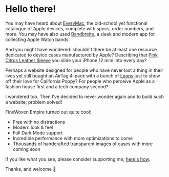 # Hello there!

You may have heard about [EveryMac](https://everymac.com/), the old-school yet functional catalogue of Apple devices, complete with specs, order numbers, and more. You may have also used [Bandbreite](https://bandbreite.watch/), a sleek and modern app for collecting Apple Watch bands.

And you might have wondered: shouldn't there be at least one resource dedicated to device cases manufactured by Apple? Describing that [Pink Citrus Leather Sleeve](latest-iphone/iphone_12/MHMN3) you slide your iPhone 12 mini into every day?

Perhaps a website designed for people who have never lost a thing in their lives yet still bought an AirTag 4-pack with a bunch of [Loops](others/airtag#collections) just to show off their love for California Poppy? For people who perceive Apple as a fashion house first and a tech company second?

I wondered too. Then I've decided to never wonder again and to build such a website; problem solved!

FineWoven Empire turned out quite cool:

- Free with no distractions
- Modern look & feel
- Full Dark Mode support
- Incredible performance with more optimizations to come
- Thousands of handcrafted transparent images of cases with more coming soon

If you like what you see, please consider supporting me; [here's how](support).

Thanks, and welcome 🎉

